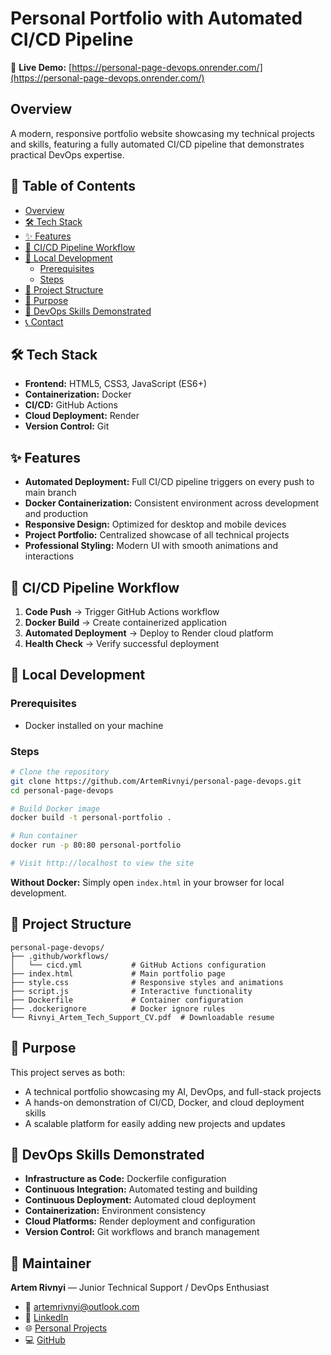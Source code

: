 # Personal Portfolio with Automated CI/CD Pipeline

🚀 **Live Demo:** [https://personal-page-devops.onrender.com/](https://personal-page-devops.onrender.com/)

## Overview

A modern, responsive portfolio website showcasing my technical projects and skills, featuring a fully automated CI/CD pipeline that demonstrates practical DevOps expertise.

## 📝 Table of Contents

*   [Overview](#overview)
*   [🛠️ Tech Stack](#️-tech-stack)
*   [✨ Features](#-features)
*   [🔄 CI/CD Pipeline Workflow](#-cicd-pipeline-workflow)
*   [🚀 Local Development](#-local-development)
    *   [Prerequisites](#prerequisites)
    *   [Steps](#steps)
*   [📁 Project Structure](#-project-structure)
*   [🎯 Purpose](#-purpose)
*   [🔧 DevOps Skills Demonstrated](#-devops-skills-demonstrated)
*   [📞 Contact](#-contact)

## 🛠️ Tech Stack

-   **Frontend:** HTML5, CSS3, JavaScript (ES6+)
-   **Containerization:** Docker
-   **CI/CD:** GitHub Actions
-   **Cloud Deployment:** Render
-   **Version Control:** Git

## ✨ Features

-   **Automated Deployment:** Full CI/CD pipeline triggers on every push to main branch
-   **Docker Containerization:** Consistent environment across development and production
-   **Responsive Design:** Optimized for desktop and mobile devices
-   **Project Portfolio:** Centralized showcase of all technical projects
-   **Professional Styling:** Modern UI with smooth animations and interactions

## 🔄 CI/CD Pipeline Workflow

1.  **Code Push** → Trigger GitHub Actions workflow
2.  **Docker Build** → Create containerized application
3.  **Automated Deployment** → Deploy to Render cloud platform
4.  **Health Check** → Verify successful deployment

## 🚀 Local Development

### Prerequisites

-   Docker installed on your machine

### Steps

```bash
# Clone the repository
git clone https://github.com/ArtemRivnyi/personal-page-devops.git
cd personal-page-devops

# Build Docker image
docker build -t personal-portfolio .

# Run container
docker run -p 80:80 personal-portfolio

# Visit http://localhost to view the site
```

**Without Docker:**
Simply open `index.html` in your browser for local development.

## 📁 Project Structure

```text
personal-page-devops/
├── .github/workflows/
│   └── cicd.yml           # GitHub Actions configuration
├── index.html             # Main portfolio page
├── style.css              # Responsive styles and animations
├── script.js              # Interactive functionality
├── Dockerfile             # Container configuration
├── .dockerignore          # Docker ignore rules
└── Rivnyi_Artem_Tech_Support_CV.pdf  # Downloadable resume
```

## 🎯 Purpose

This project serves as both:

*   A technical portfolio showcasing my AI, DevOps, and full-stack projects
*   A hands-on demonstration of CI/CD, Docker, and cloud deployment skills
*   A scalable platform for easily adding new projects and updates

## 🔧 DevOps Skills Demonstrated

*   **Infrastructure as Code:** Dockerfile configuration
*   **Continuous Integration:** Automated testing and building
*   **Continuous Deployment:** Automated cloud deployment
*   **Containerization:** Environment consistency
*   **Cloud Platforms:** Render deployment and configuration
*   **Version Control:** Git workflows and branch management

## 🧰 Maintainer

**Artem Rivnyi** — Junior Technical Support / DevOps Enthusiast

* 📧 [artemrivnyi@outlook.com](mailto:artemrivnyi@outlook.com)  
* 🔗 [LinkedIn](https://www.linkedin.com/in/artem-rivnyi/)  
* 🌐 [Personal Projects](https://personal-page-devops.onrender.com/)  
* 💻 [GitHub](https://github.com/ArtemRivnyi)
